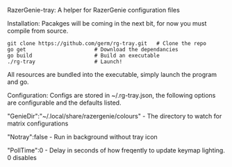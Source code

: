 RazerGenie-tray: A helper for RazerGenie configuration files

Installation:
Pacakges will be coming in the next bit, for now you must compile from source.
```
git clone https://github.com/germ/rg-tray.git	# Clone the repo
go get						# Download the dependancies
go build					# Build an executable
./rg-tray					# Launch!
```
All resources are bundled into the executable, simply launch the program and go.


Configuration:
Configs are stored in ~/.rg-tray.json, the following options are configurable and the defaults listed.

"GenieDir":"~/.local/share/razergenie/colours"
	- The directory to watch for matrix configurations

"Notray":false
	- Run in background without tray icon

"PollTime":0
	- Delay in seconds of how freqently to update keymap lighting. 0 disables


